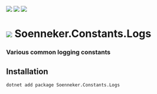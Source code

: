 ﻿[![](https://img.shields.io/nuget/v/soenneker.constants.logs.svg?style=for-the-badge)](https://www.nuget.org/packages/soenneker.constants.logs/)
[![](https://img.shields.io/github/actions/workflow/status/soenneker/soenneker.constants.logs/publish-package.yml?style=for-the-badge)](https://github.com/soenneker/soenneker.constants.logs/actions/workflows/publish-package.yml)
[![](https://img.shields.io/nuget/dt/soenneker.constants.logs.svg?style=for-the-badge)](https://www.nuget.org/packages/soenneker.constants.logs/)

# ![](https://user-images.githubusercontent.com/4441470/224455560-91ed3ee7-f510-4041-a8d2-3fc093025112.png) Soenneker.Constants.Logs
### Various common logging constants

## Installation

```
dotnet add package Soenneker.Constants.Logs
```
